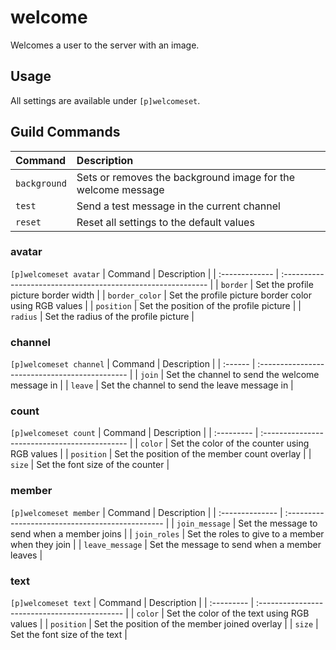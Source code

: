 # welcome
Welcomes a user to the server with an image.

## Usage
All settings are available under `[p]welcomeset`.

## Guild Commands
| Command        | Description                                                  |
| :------------- | :----------------------------------------------------------- |
| `background`   | Sets or removes the background image for the welcome message |
| `test`         | Send a test message in the current channel                   |
| `reset`        | Reset all settings to the default values                     |

### avatar
`[p]welcomeset avatar`
| Command        | Description                                                  |
| :------------- | :----------------------------------------------------------- |
| `border`       | Set the profile picture border width                         |
| `border_color` | Set the profile picture border color using RGB values        |
| `position`     | Set the position of the profile picture                      |
| `radius`       | Set the radius of the profile picture                        |

### channel
`[p]welcomeset channel`
| Command | Description                                    |
| :------ | :--------------------------------------------- |
| `join`  | Set the channel to send the welcome message in |
| `leave` | Set the channel to send the leave message in   |

### count
`[p]welcomeset count`
| Command    | Description                                   |
| :--------- | :-------------------------------------------- |
| `color`    | Set the color of the counter using RGB values |
| `position` | Set the position of the member count overlay  |
| `size`     | Set the font size of the counter              |

### member
`[p]welcomeset member`
| Command         | Description                                      |
| :-------------- | :----------------------------------------------- |
| `join_message`  | Set the message to send when a member joins      |
| `join_roles`    | Set the roles to give to a member when they join |
| `leave_message` | Set the message to send when a member leaves     |

### text
`[p]welcomeset text`
| Command    | Description                                   |
| :--------- | :-------------------------------------------- |
| `color`    | Set the color of the text using RGB values    |
| `position` | Set the position of the member joined overlay |
| `size`     | Set the font size of the text                 |
